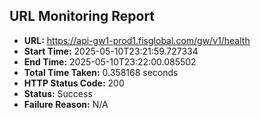 ## URL Monitoring Report

- **URL:** https://api-gw1-prod1.fisglobal.com/gw/v1/health
- **Start Time:** 2025-05-10T23:21:59.727334
- **End Time:** 2025-05-10T23:22:00.085502
- **Total Time Taken:** 0.358168 seconds
- **HTTP Status Code:** 200
- **Status:** Success
- **Failure Reason:** N/A
